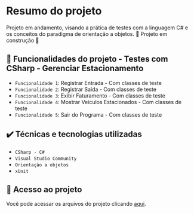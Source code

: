 # Resumo do projeto
Projeto em andamento, visando a prática de testes com a linguagem C# e os conceitos do paradigma de orientação a objetos.
:construction: Projeto em construção :construction:



## :hammer: Funcionalidades do projeto - Testes com CSharp - Gerenciar Estacionamento

- `Funcionalidade 1`: Registrar Entrada  - Com classes de teste
- `Funcionalidade 2`: Registrar Saída    - Com classes de teste
- `Funcionalidade 3`: Exibir Faturamento - Com classes de teste
- `Funcionalidade 4`: Mostrar Veículos Estacionados - Com classes de teste
- `Funcionalidade 5`: Sair do Programa  - Com classes de teste

## ✔️ Técnicas e tecnologias utilizadas

- ``CSharp - C#``
- ``Visual Studio Community``
- ``Orientação a objetos``
- ``xUnit``

## 📁 Acesso ao projeto
Você pode acessar os arquivos do projeto clicando [aqui](https://github.com/cmd718/TestesCSharp/tree/main/alura.estacionamento-aula03/Alura.Estacionamento.Tests).
